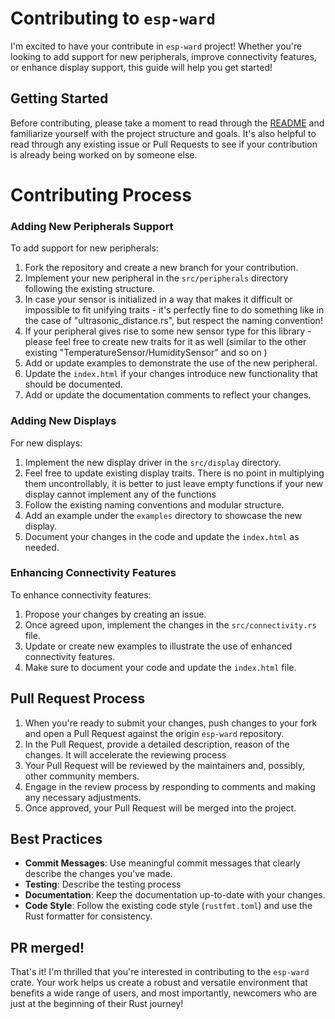 # Contributing to `esp-ward`

I'm excited to have your contribute in `esp-ward` project! Whether you're looking to add support for new peripherals, improve connectivity features, or enhance display support, this guide will help you get started!

## Getting Started

Before contributing, please take a moment to read through the [README](README.md) and familiarize yourself with the project structure and goals. It's also helpful to read through any existing issue or Pull Requests to see if your contribution is already being worked on by someone else.

# Contributing Process

### Adding New Peripherals Support

To add support for new peripherals:

1.  Fork the repository and create a new branch for your contribution.
2.  Implement your new peripheral in the `src/peripherals` directory following the existing structure.
3.  In case your sensor is initialized in a way that makes it difficult or impossible to fit unifying traits - it's perfectly fine to do something like in the case of "ultrasonic_distance.rs", but respect the naming convention!
4.  If your peripheral gives rise to some new sensor type for this library - please feel free to create new traits for it as well (similar to the other existing "TemperatureSensor/HumiditySensor" and so on )
5.  Add or update examples to demonstrate the use of the new peripheral.
6.  Update the `index.html` if your changes introduce new functionality that should be documented.
7.  Add or update the documentation comments to reflect your changes.

### Adding New Displays

For new displays:

1.  Implement the new display driver in the `src/display` directory.
2.  Feel free to update existing display traits. There is no point in multiplying them uncontrollably, it is better to just leave empty functions if your new display cannot implement any of the functions
3.  Follow the existing naming conventions and modular structure.
3.  Add an example under the `examples` directory to showcase the new display.
4.  Document your changes in the code and update the `index.html` as needed.

### Enhancing Connectivity Features

To enhance connectivity features:

1.  Propose your changes by creating an issue.
3.  Once agreed upon, implement the changes in the `src/connectivity.rs` file.
4.  Update or create new examples to illustrate the use of enhanced connectivity features.
5.  Make sure to document your code and update the `index.html` file.

## Pull Request Process

1.  When you're ready to submit your changes, push changes to your fork and open a Pull Request against the origin `esp-ward` repository.
2.  In the Pull Request, provide a detailed description, reason of the changes. It will accelerate the reviewing process
3.  Your Pull Request will be reviewed by the maintainers and, possibly, other community members.
4.  Engage in the review process by responding to comments and making any necessary adjustments.
5.  Once approved, your Pull Request will be merged into the project.

## Best Practices

*   **Commit Messages**: Use meaningful commit messages that clearly describe the changes you've made.
*   **Testing**: Describe the testing process
*   **Documentation**: Keep the documentation up-to-date with your changes.
*   **Code Style**: Follow the existing code style (`rustfmt.toml`) and use the Rust formatter for consistency.

## PR merged!

That's it! I'm thrilled that you're interested in contributing to the `esp-ward` crate. Your work helps us create a robust and versatile environment that benefits a wide range of users, and most importantly, newcomers who are just at the beginning of their Rust journey!
